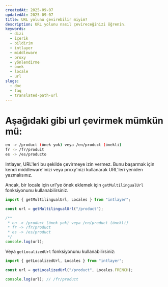 ```yaml
---
createdAt: 2025-09-07
updatedAt: 2025-09-07
title: URL yolunu çevirebilir miyim?
description: URL yolunu nasıl çevireceğinizi öğrenin.
keywords:
  - dizi
  - içerik
  - bildirim
  - intlayer
  - middleware
  - proxy
  - yönlendirme
  - önek
  - locale
  - url
slugs:
  - doc
  - faq
  - translated-path-url
---
```


# Aşağıdaki gibi url çevirmek mümkün mü:

```bash
en -> /product (önek yok) veya /en/product (önekli)
fr -> /fr/produit
es -> /es/producto
```

Intlayer, URL'leri bu şekilde çevirmeye izin vermez. Bunu başarmak için kendi middleware'inizi veya proxy'nizi kullanarak URL'leri yeniden yazmalısınız.

Ancak, bir locale için url'ye önek eklemek için `getMultilingualUrl` fonksiyonunu kullanabilirsiniz.

```ts
import { getMultilingualUrl, Locales } from "intlayer";

const url = getMultilingualUrl("/product");

/**
 * en -> /product (önek yok) veya /en/product (önekli)
 * fr -> /fr/product
 * es -> /es/product
 */
console.log(url);
```

Veya `getLocalizedUrl` fonksiyonunu kullanabilirsiniz:

```ts
import { getLocalizedUrl, Locales } from "intlayer";

const url = getLocalizedUrl("/product", Locales.FRENCH);

console.log(url); // /fr/product
```
